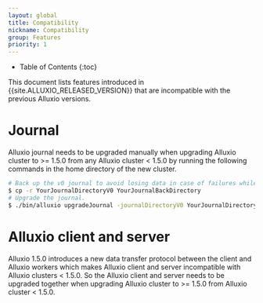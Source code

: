 ```yaml
---
layout: global
title: Compatibility 
nickname: Compatibility 
group: Features
priority: 1
---
```


* Table of Contents
{:toc}

This document lists features introduced in {{site.ALLUXIO_RELEASED_VERSION}} that are incompatible 
with the previous Alluxio versions. 

# Journal
Alluxio journal needs to be upgraded manually when upgrading Alluxio cluster to >= 1.5.0 from any 
Alluxio cluster < 1.5.0 by running the following commands in the home directory of the new cluster. 

```bash
# Back up the v0 journal to avoid losing data in case of failures while running journal upgrader.
$ cp -r YourJournalDirectoryV0 YourJournalBackDirectory
# Upgrade the journal.
$ ./bin/alluxio upgradeJournal -journalDirectoryV0 YourJournalDirectoryV0 
```

# Alluxio client and server 
Alluxio 1.5.0 introduces a new data transfer protocol between the client and Alluxio workers 
which makes Alluxio client and server incompatible with Alluxio clusters < 1.5.0. So the 
Alluxio client and server needs to be upgraded together when upgrading Alluxio 
cluster to >= 1.5.0 from Alluxio cluster < 1.5.0.
